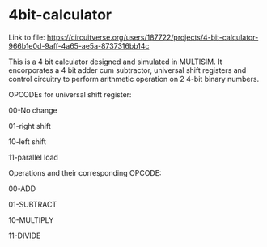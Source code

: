 # 4bit-calculator

Link to file: https://circuitverse.org/users/187722/projects/4-bit-calculator-966b1e0d-9aff-4a65-ae5a-8737316bb14c

This is a 4 bit calculator designed and simulated in MULTISIM. It encorporates a 4 bit adder cum subtractor, universal shift registers and control circuitry to perform arithmetic operation on 2 4-bit binary numbers.

OPCODEs for universal shift register:

00-No change

01-right shift

10-left shift

11-parallel load

Operations and their corresponding OPCODE:

00-ADD

01-SUBTRACT

10-MULTIPLY

11-DIVIDE
